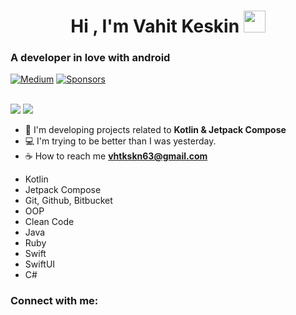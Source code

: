 <h1 align="center">Hi , I'm Vahit Keskin <img src="https://media.giphy.com/media/hvRJCLFzcasrR4ia7z/giphy.gif" width="35"></h1>

<h3>A developer in love with android</h3>

<a href="https://medium.com/@vahitkeskin"><img alt="Medium" src="https://skydoves.github.io/badges/Story-Medium.svg"/></a>
<a href="https://github.com/vahitkeskin"><img alt="Sponsors" src="https://skydoves.github.io/badges/badge_sponsors.svg"/></a>
</br></br>

<img src="https://github-readme-stats.vercel.app/api?username=vahitkeskin&show_icons=true&theme=radical">

<img src="https://github-readme-stats.vercel.app/api/top-langs/?username=vahitkeskin&layout=compact&show_icons=true&theme=radical">

- 🌱 I'm developing projects related to **Kotlin & Jetpack Compose**
- 💻 I'm trying to be better than I was yesterday.
- ☕ How to reach me **vhtkskn63@gmail.com**

* Kotlin
* Jetpack Compose
* Git, Github, Bitbucket
* OOP
* Clean Code
* Java
* Ruby
* Swift
* SwiftUI
* C#

<h3 align="left">Connect with me:</h3>
<p align="left">
<a href="https://www.linkedin.com/in/vahit-keskin/"/></a>
</p>
